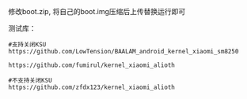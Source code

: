 修改boot.zip, 将自己的boot.img压缩后上传替换运行即可

测试库：
```
#支持关闭KSU
https://github.com/LowTension/BAALAM_android_kernel_xiaomi_sm8250

https://github.com/fumirul/kernel_xiaomi_alioth

#不支持关闭KSU
https://github.com/zfdx123/kernel_xiaomi_alioth
```
